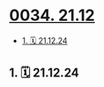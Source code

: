 # [0034. 21.12](https://github.com/Tdahuyou/TNotes.footprints/tree/main/notes/0034.%2021.12)

<!-- region:toc -->

- [1. 🗓 21.12.24](#1--211224)

<!-- endregion:toc -->

## 1. 🗓 21.12.24

<Footprints :times="[2021, 12, 24, 22, 27]">
  <template #text-area>
    <p>互相吹B的小伙伴木得了</p>
    <p>这仨都开房去了</p>
    <p>考研顺利</p>
  </template>
  <template #image-list="{ openModal }">
    <img src="https://cdn.jsdelivr.net/gh/Tdahuyou/imgs@main/2025-02-16-13-18-14.png" @click="openModal(0)"/>
  </template>
</Footprints>
